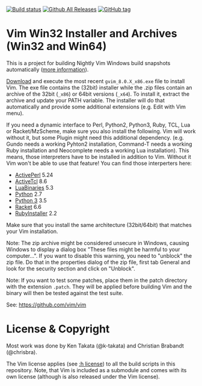 [![Build status](https://ci.appveyor.com/api/projects/status/320t4kaltc7u3ut3?svg=true)](https://ci.appveyor.com/project/chrisbra/vim-win32-installer-33v6e)
[![Github All Releases](https://img.shields.io/github/downloads/chrisbra/vim-win32-installer/total.svg?maxAge=2592000)](https://github.com/vim/vim-win32-installer)
[![GitHub tag](https://img.shields.io/github/tag/chrisbra/vim-win32-installer.svg?maxAge=2592000)](https://github.com/vim/vim-win32-installer)


# Vim Win32 Installer and Archives (Win32 and Win64)

This is a project for building Nightly Vim Windows build snapshots automatically ([more information](http://vim.wikia.com/wiki/Where_to_download_Vim)).

[Download](https://github.com/vim/vim-win32-installer/releases) and execute the
most recent `gvim_8.0.X_x86.exe` file to install Vim. The exe file contains the
(32bit) installer while the .zip files contain an archive of the 32bit (`_x86`)
or 64bit versions (`_x64`). To install it, extract the archive and update your
PATH variable. The installer will do that automatically and provide some
additional extensions (e.g. Edit with Vim menu).

If you need a dynamic interface to Perl, Python2, Python3, Ruby, TCL, Lua or
Racket/MzScheme, make sure you also install the following. Vim will work
without it, but some Plugin might need this additional dependency. (e.g. Gundo
needs a working Pyhton2 installation, Command-T needs a working Ruby
installation and Neocomplete needs a working Lua installation). This means,
those interpreters have to be installed in addition to Vim. Without it Vim
won't be able to use that feature! You can find those interperters here:

* [ActivePerl](http://www.activestate.com/activeperl/downloads) 5.24
* [ActiveTcl](http://www.activestate.com/activetcl/downloads) 8.6
* [LuaBinaries](http://luabinaries.sourceforge.net/download.html) 5.3
* [Python](https://www.python.org/downloads/) 2.7
* [Python 3](https://www.python.org/downloads/) 3.5
* [Racket](https://download.racket-lang.org/) 6.6
* [RubyInstaller](http://rubyinstaller.org/downloads/) 2.2

Make sure that you install the same architecture (32bit/64bit) that matches
your Vim installation.

Note: The zip archive might be considered unsecure in Windows, causing Windows to display a dialog box "These files might be harmful to your computer...". If you want to disable this warning, you need to "unblock" the zip file. Do that in the properties dialog of the zip file, first tab General and look for the security section and click on "Unblock".

Note: If you want to test some patches, place them in the patch directory with the extension `.patch`. They will be applied before building Vim and the binary will then be tested against the test suite.

See: https://github.com/vim/vim

# License & Copyright

Most work was done by Ken Takata (@k-takata) and Christian Brabandt (@chrisbra).

The Vim license applies (see [:h license](http://vimhelp.appspot.com/uganda.txt.html#license)) to all the build scripts in this repository.
Note, that Vim is included as a submodule and comes with its own license (although is also released under the Vim license).
